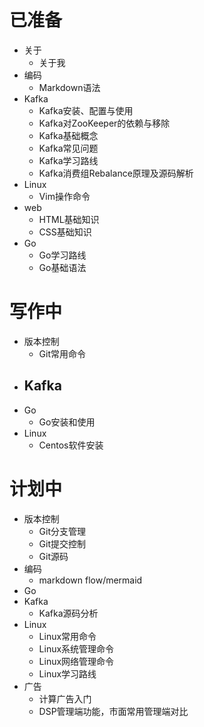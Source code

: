 # 已准备

- 关于
  - 关于我
- 编码
  - Markdown语法
- Kafka
  - Kafka安装、配置与使用
  - Kafka对ZooKeeper的依赖与移除
  - Kafka基础概念
  - Kafka常见问题
  - Kafka学习路线
  - Kafka消费组Rebalance原理及源码解析
- Linux
  - Vim操作命令
- web
  - HTML基础知识
  - CSS基础知识
- Go
  - Go学习路线
  - Go基础语法



# 写作中

- 版本控制
  - Git常用命令
- Kafka
  - 
- Go
  - Go安装和使用
- Linux
  - Centos软件安装



# 计划中

- 版本控制
  - Git分支管理
  - Git提交控制
  - Git源码
- 编码
  - markdown flow/mermaid
- Go
- Kafka
  - Kafka源码分析
- Linux
  - Linux常用命令
  - Linux系统管理命令
  - Linux网络管理命令
  - Linux学习路线
- 广告
  - 计算广告入门
  - DSP管理端功能，市面常用管理端对比

